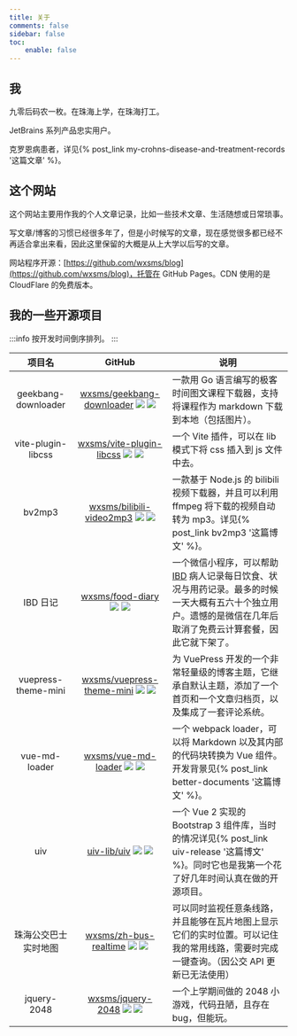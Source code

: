 ```yaml
---
title: 关于
comments: false
sidebar: false
toc:
    enable: false
---
```


## 我

九零后码农一枚。在珠海上学，在珠海打工。

JetBrains 系列产品忠实用户。

克罗恩病患者，详见{% post_link my-crohns-disease-and-treatment-records '这篇文章' %}。

## 这个网站

这个网站主要用作我的个人文章记录，比如一些技术文章、生活随想或日常琐事。

写文章/博客的习惯已经很多年了，但是小时候写的文章，现在感觉很多都已经不再适合拿出来看，因此这里保留的大概是从上大学以后写的文章。

网站程序开源：[https://github.com/wxsms/blog](https://github.com/wxsms/blog)，托管在 GitHub Pages。CDN 使用的是 CloudFlare 的免费版本。

## 我的一些开源项目

:::info
按开发时间倒序排列。
:::

| 项目名 | GitHub   | 说明 |
| :-----: | :---------: | ------- |
| geekbang-downloader | [wxsms/geekbang-downloader](https://github.com/wxsms/geekbang-downloader) ![](https://badgen.net/badge/维护状态/正常/green) ![](https://badgen.net/github/stars/wxsms/geekbang-downloader)  | 一款用 Go 语言编写的极客时间图文课程下载器，支持将课程作为 markdown 下载到本地（包括图片）。 |
| vite-plugin-libcss | [wxsms/vite-plugin-libcss](https://github.com/wxsms/vite-plugin-libcss) ![](https://badgen.net/badge/维护状态/正常/green) ![](https://badgen.net/github/stars/wxsms/vite-plugin-libcss) | 一个 Vite 插件，可以在 lib 模式下将 css 插入到 js 文件中去。 |
| bv2mp3 | [wxsms/bilibili-video2mp3](https://github.com/wxsms/bilibili-video2mp3) ![](https://badgen.net/badge/维护状态/正常/green) ![](https://badgen.net/github/stars/wxsms/bilibili-video2mp3) | 一款基于 Node.js 的 bilibili 视频下载器，并且可以利用 ffmpeg 将下载的视频自动转为 mp3。详见{% post_link bv2mp3 '这篇博文' %}。 |
| IBD 日记 | [wxsms/food-diary](https://github.com/wxsms/food-diary) ![](https://badgen.net/badge/维护状态/停更/grey) ![](https://badgen.net/github/stars/wxsms/food-diary) | 一个微信小程序，可以帮助 [IBD](https://en.wikipedia.org/wiki/Inflammatory_bowel_disease) 病人记录每日饮食、状况与用药记录。最多的时候一天大概有五六十个独立用户。遗憾的是微信在几年后取消了免费云计算套餐，因此它就下架了。 |
| vuepress-theme-mini | [wxsms/vuepress-theme-mini](https://github.com/wxsms/vuepress-theme-mini) ![](https://badgen.net/badge/维护状态/停更/grey) ![](https://badgen.net/github/stars/wxsms/vuepress-theme-mini) | 为 VuePress 开发的一个非常轻量级的博客主题，它继承自默认主题，添加了一个首页和一个文章归档页，以及集成了一套评论系统。 |
| vue-md-loader | [wxsms/vue-md-loader](https://github.com/wxsms/vue-md-loader) ![](https://badgen.net/badge/维护状态/正常/green) ![](https://badgen.net/github/stars/wxsms/vue-md-loader) | 一个 webpack loader，可以将 Markdown 以及其内部的代码块转换为 Vue 组件。开发背景见{% post_link better-documents '这篇博文' %}。 |
| uiv | [uiv-lib/uiv](https://github.com/uiv-lib/uiv) ![](https://badgen.net/badge/维护状态/正常/green) ![](https://badgen.net/github/stars/uiv-lib/uiv) | 一个 Vue 2 实现的 Bootstrap 3 组件库，当时的情况详见{% post_link uiv-release '这篇博文' %}。同时它也是我第一个花了好几年时间认真在做的开源项目。 |
| 珠海公交巴士实时地图 | [wxsms/zh-bus-realtime](https://github.com/wxsms/zh-bus-realtime) ![](https://badgen.net/badge/维护状态/停更/grey) ![](https://badgen.net/github/stars/wxsms/zh-bus-realtime) | 可以同时监视任意条线路，并且能够在瓦片地图上显示它们的实时位置。可以记住我的常用线路，需要时完成一键查询。（因公交 API 更新已无法使用） |
| jquery-2048 | [wxsms/jquery-2048](https://github.com/wxsms/jquery-2048) ![](https://badgen.net/badge/维护状态/停更/grey) ![](https://badgen.net/github/stars/wxsms/jquery-2048) | 一个上学期间做的 2048 小游戏，代码丑陋，且存在 bug，但能玩。 |
